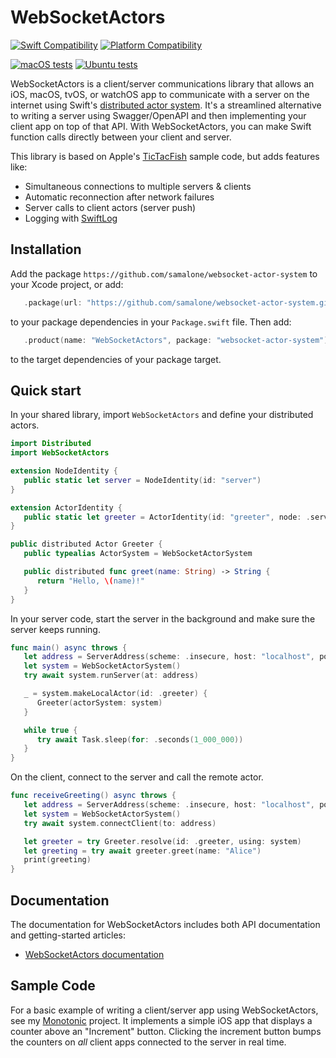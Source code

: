 # WebSocketActors

[![Swift Compatibility](https://img.shields.io/endpoint?url=https%3A%2F%2Fswiftpackageindex.com%2Fapi%2Fpackages%2Fsamalone%2Fwebsocket-actor-system%2Fbadge%3Ftype%3Dswift-versions)](https://swiftpackageindex.com/samalone/websocket-actor-system)
[![Platform Compatibility](https://img.shields.io/endpoint?url=https%3A%2F%2Fswiftpackageindex.com%2Fapi%2Fpackages%2Fsamalone%2Fwebsocket-actor-system%2Fbadge%3Ftype%3Dplatforms)](https://swiftpackageindex.com/samalone/websocket-actor-system)

[![macOS tests](https://github.com/samalone/websocket-actor-system/actions/workflows/test-macos.yml/badge.svg)](https://github.com/samalone/websocket-actor-system/actions/workflows/test-macos.yml)
[![Ubuntu tests](https://github.com/samalone/websocket-actor-system/actions/workflows/test-ubuntu.yml/badge.svg)](https://github.com/samalone/websocket-actor-system/actions/workflows/test-ubuntu.yml)

WebSocketActors is a client/server communications library that allows an iOS,
macOS, tvOS, or watchOS app to communicate with a server on the internet using
Swift's
[distributed actor system](https://developer.apple.com/documentation/distributed).
It's a streamlined alternative to writing a server using Swagger/OpenAPI and
then implementing your client app on top of that API. With WebSocketActors, you
can make Swift function calls directly between your client and server.

This library is based on Apple's
[TicTacFish](https://developer.apple.com/documentation/swift/tictacfish_implementing_a_game_using_distributed_actors)
sample code, but adds features like:

- Simultaneous connections to multiple servers & clients
- Automatic reconnection after network failures
- Server calls to client actors (server push)
- Logging with [SwiftLog](https://github.com/apple/swift-log)

## Installation

Add the package `https://github.com/samalone/websocket-actor-system` to your
Xcode project, or add:

```swift
   .package(url: "https://github.com/samalone/websocket-actor-system.git", from: "1.0.0"),
```

to your package dependencies in your `Package.swift` file. Then add:

```swift
   .product(name: "WebSocketActors", package: "websocket-actor-system"),
```

to the target dependencies of your package target.

## Quick start

In your shared library, import `WebSocketActors` and define your distributed
actors.

```swift
import Distributed
import WebSocketActors

extension NodeIdentity {
   public static let server = NodeIdentity(id: "server")
}

extension ActorIdentity {
   public static let greeter = ActorIdentity(id: "greeter", node: .server)
}

public distributed Actor Greeter {
   public typealias ActorSystem = WebSocketActorSystem

   public distributed func greet(name: String) -> String {
      return "Hello, \(name)!"
   }
}
```

In your server code, start the server in the background and make sure the server
keeps running.

```swift
func main() async throws {
   let address = ServerAddress(scheme: .insecure, host: "localhost", port: 8888)
   let system = WebSocketActorSystem()
   try await system.runServer(at: address)

   _ = system.makeLocalActor(id: .greeter) {
      Greeter(actorSystem: system)
   }

   while true {
      try await Task.sleep(for: .seconds(1_000_000))
   }
}
```

On the client, connect to the server and call the remote actor.

```swift
func receiveGreeting() async throws {
   let address = ServerAddress(scheme: .insecure, host: "localhost", port: 8888)
   let system = WebSocketActorSystem()
   try await system.connectClient(to: address)

   let greeter = try Greeter.resolve(id: .greeter, using: system)
   let greeting = try await greeter.greet(name: "Alice")
   print(greeting)
}
```

## Documentation

The documentation for WebSocketActors includes both API documentation and
getting-started articles:

- [WebSocketActors documentation](https://samalone.github.io/websocket-actor-system/documentation/websocketactors/)

## Sample Code

For a basic example of writing a client/server app using WebSocketActors, see my
[Monotonic](https://github.com/samalone/monotonic) project. It implements a
simple iOS app that displays a counter above an "Increment" button. Clicking the
increment button bumps the counters on _all_ client apps connected to the server
in real time.
